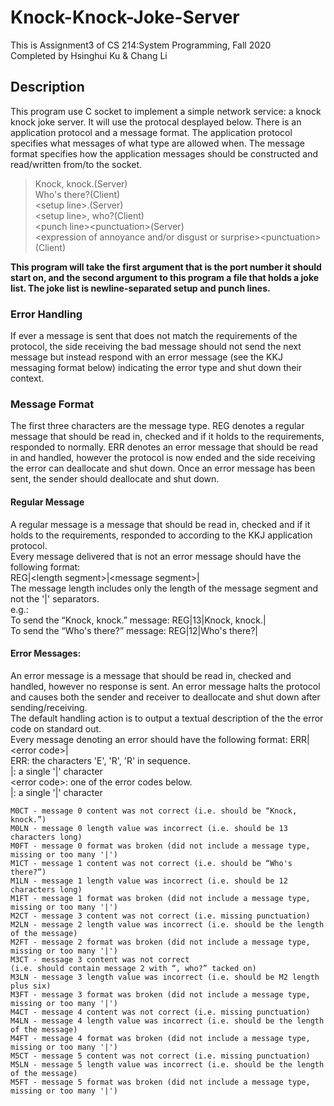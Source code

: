 # Knock-Knock-Joke-Server
This is Assignment3 of CS 214:System Programming, Fall 2020\
Completed by Hsinghui Ku & Chang Li
## Description
This program use C socket to implement a simple network service: a knock knock joke server. It will use the protocal desplayed below. There is an application protocol and a message format. The application protocol specifies what messages of what type are allowed when. The message format specifies how the application messages should be constructed and read/written from/to the socket.

> Knock, knock.\(Server\)\
> Who's there?\(Client\)\
> \<setup line\>.\(Server\)\
> \<setup line\>, who?\(Client\)\
> \<punch line\>\<punctuation\>\(Server\)\
> \<expression of annoyance and/or disgust or surprise\>\<punctuation\>\(Client\)

**This program will take the first argument that is the port number it should start on, and the second argument to this program a file that holds a joke list. The joke list is
newline-separated setup and punch lines.**

### Error Handling
If ever a message is sent that does not match the requirements of the protocol, the side receiving the
bad message should not send the next message but instead respond with an error message (see the KKJ messaging format below) indicating the error type and shut down their context.

### Message Format
The first three characters are the message type. REG denotes a regular message that should be read in, checked and if it holds to the requirements, responded to normally. ERR denotes an error message that should be read in and handled, however the protocol is now ended and the side receiving the error can deallocate and shut down. Once an error message has been sent, the sender should deallocate and shut down.

#### Regular Message
A regular message is a message that should be read in, checked and if it holds to the requirements,
responded to according to the KKJ application protocol.\
Every message delivered that is not an error message should have the following format:\
REG|\<length segment\>|\<message segment\>|\
The message length includes only the length of the message segment and not the '|' separators. \
e.g.:\
To send the “Knock, knock.” message: REG|13|Knock, knock.|\
To send the “Who's there?” message: REG|12|Who's there?|

#### Error Messages:
An error message is a message that should be read in, checked and handled, however no response
is sent. An error message halts the protocol and causes both the sender and receiver to deallocate and shut down after sending/receiving.\
The default handling action is to output a textual description of the the error code on standard out.\
Every message denoting an error should have the following format:
ERR|\<error code\>|\
ERR: the characters 'E', 'R', 'R' in sequence. \
|: a single '|' character\
\<error code\>: one of the error codes below. \
|: a single '|' character

```
M0CT - message 0 content was not correct (i.e. should be “Knock, knock.”)
M0LN - message 0 length value was incorrect (i.e. should be 13 characters long)
M0FT - message 0 format was broken (did not include a message type, missing or too many '|')
M1CT - message 1 content was not correct (i.e. should be “Who's there?”)
M1LN - message 1 length value was incorrect (i.e. should be 12 characters long)
M1FT - message 1 format was broken (did not include a message type, missing or too many '|')
M2CT - message 3 content was not correct (i.e. missing punctuation)
M2LN - message 2 length value was incorrect (i.e. should be the length of the message)
M2FT - message 2 format was broken (did not include a message type, missing or too many '|')
M3CT - message 3 content was not correct
(i.e. should contain message 2 with “, who?” tacked on)
M3LN - message 3 length value was incorrect (i.e. should be M2 length plus six)
M3FT - message 3 format was broken (did not include a message type, missing or too many '|')
M4CT - message 4 content was not correct (i.e. missing punctuation)
M4LN - message 4 length value was incorrect (i.e. should be the length of the message)
M4FT - message 4 format was broken (did not include a message type, missing or too many '|')
M5CT - message 5 content was not correct (i.e. missing punctuation)
M5LN - message 5 length value was incorrect (i.e. should be the length of the message)
M5FT - message 5 format was broken (did not include a message type, missing or too many '|')
```
